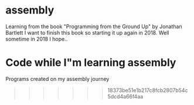 # assembly

Learning from the book "Programming from the Ground Up" by Jonathan Bartlett
I want to finish this book so starting it up again in 2018. Well sometime in 2018 I hope..

Code while I"m learning assembly
=======
Programs created on my assembly journey
>>>>>>> 18373be51e1b217c8fcb2807b54c5dcd4a66f4aa
